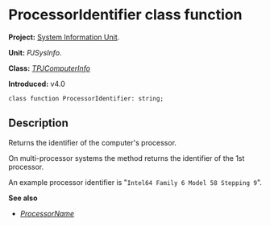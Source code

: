 <a href='Hidden comment: 
$Rev$
$Date$
'></a>

# ProcessorIdentifier class function #

**Project:** [System Information Unit](SystemInformationUnit.md).

**Unit:** _PJSysInfo_.

**Class:** _[TPJComputerInfo](TPJComputerInfo.md)_

**Introduced:** v4.0

```
class function ProcessorIdentifier: string;
```

## Description ##

Returns the identifier of the computer's processor.

On multi-processor systems the method returns the identifier of the 1st processor.

An example processor identifier is "`Intel64 Family 6 Model 58 Stepping 9`".

**See also**

  * _[ProcessorName](TPJComputerInfoProcessorName.md)_